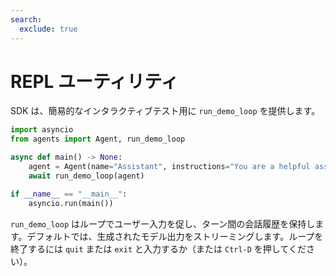 ```yaml
---
search:
  exclude: true
---
```

# REPL ユーティリティ

SDK は、簡易的なインタラクティブテスト用に `run_demo_loop` を提供します。

```python
import asyncio
from agents import Agent, run_demo_loop

async def main() -> None:
    agent = Agent(name="Assistant", instructions="You are a helpful assistant.")
    await run_demo_loop(agent)

if __name__ == "__main__":
    asyncio.run(main())
```

`run_demo_loop` はループでユーザー入力を促し、ターン間の会話履歴を保持します。デフォルトでは、生成されたモデル出力をストリーミングします。ループを終了するには `quit` または `exit` と入力するか（または `Ctrl-D` を押してください）。